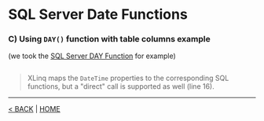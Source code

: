 # SQL Server Date Functions

### C) Using `DAY()` function with table columns example

(we took the [SQL Server DAY Function](https://www.sqlservertutorial.net/sql-server-date-functions/sql-server-day-function/) for example)

```cs --project ../../SqlServerTutorial/SqlServerTutorial.csproj --source-file ../../SqlServerTutorial/Functions/Day.cs --region CalcGrossSalesByDay
```

> XLinq maps the `DateTime` properties to the corresponding SQL functions, but a "direct" call is supported as well (line 16).

---

[< BACK](Functions.md) | [HOME](/)
